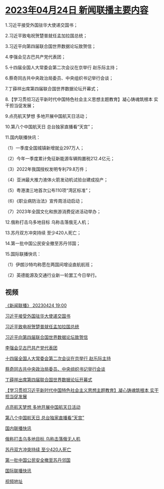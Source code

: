 # [2023年04月24日 新闻联播主要内容](https://tv.cctv.com/lm/xwlb/day/20230424.shtml)

1.习近平接受外国驻华大使递交国书；

2.习近平致电祝贺楚普就任孟加拉国总统；

3.习近平向第四届联合国世界数据论坛致贺信；

4.李强会见古巴共产党代表团；

5.十四届全国人大常委会第二次会议在京举行 赵乐际主持；

6.蔡奇同古共中央政治局委员、中央组织书记举行会谈；

7.丁薛祥出席第四届联合国世界数据论坛开幕式；

8.【学习贯彻习近平新时代中国特色社会主义思想主题教育】凝心铸魂筑根本 实干担当促发展；

9.点亮航天梦想 多地开展中国航天日活动；

10.第八个中国航天日 总台独家直播看“天宫”；

11.国内联播快讯：

（1）一季度全国城镇新增就业297万人；

（2）今年一季度累计免征新能源车辆购置税212.4亿元；

（3）2022年我国授权发明专利79.8万件；

（4）亚洲最大推力液体火箭发动机试验台建成投产；

（5）粤港澳三地首次公布110项“湾区标准”；

（6）《职业病防治法》宣传周活动启动；

（7）2023年全国文化和旅游消费促进活动举办；

12.俄称打击乌多地目标 乌称击落俄无人机；

13.苏丹双方冲突持续 至少420人死亡；

14.第一批中国公民安全撤至苏丹邻国；

15.国际联播快讯：

（1）伊朗沙特均称愿在两国间增设直航航班；

（2）英德能源及交通行业新一轮罢工今日举行。

## 视频

[《新闻联播》 20230424 19:00](https://tv.cctv.com/2023/04/24/VIDEozX30BbBEYnZ5jStPhDU230424.shtml)

[习近平接受外国驻华大使递交国书](https://tv.cctv.com/2023/04/24/VIDENVVf9sjqqnfsBReFY7q9230424.shtml)

[习近平致电祝贺楚普就任孟加拉国总统](https://tv.cctv.com/2023/04/24/VIDE3wCXvh0Eh8tgxY4XsNG9230424.shtml)

[习近平向第四届联合国世界数据论坛致贺信](https://tv.cctv.com/2023/04/24/VIDEpQzEzOIEK4RwM9y2IN5p230424.shtml)

[李强会见古巴共产党代表团](https://tv.cctv.com/2023/04/24/VIDESj8COV4xfayN1jaBiNqw230424.shtml)

[十四届全国人大常委会第二次会议在京举行 赵乐际主持](https://tv.cctv.com/2023/04/24/VIDEcLfBhKpA3VhIe617hUrw230424.shtml)

[蔡奇同古共中央政治局委员、中央组织书记举行会谈](https://tv.cctv.com/2023/04/24/VIDE5ABlfMtYGsqy25qy397H230424.shtml)

[丁薛祥出席第四届联合国世界数据论坛开幕式](https://tv.cctv.com/2023/04/24/VIDEqAYMTTfW8Jl8JM8eQFfo230424.shtml)

[【学习贯彻习近平新时代中国特色社会主义思想主题教育】凝心铸魂筑根本 实干担当促发展](https://tv.cctv.com/2023/04/24/VIDEhycH7RgIoTtreUiq89c2230424.shtml)

[点亮航天梦想 多地开展中国航天日活动](https://tv.cctv.com/2023/04/24/VIDEZuGIG30OlaezJO6JwQxu230424.shtml)

[第八个中国航天日 总台独家直播看“天宫”](https://tv.cctv.com/2023/04/24/VIDEGjy1OXmjVO8YJhP1DivY230424.shtml)

[国内联播快讯](https://tv.cctv.com/2023/04/24/VIDEhrR065YgxLpp7HHkSeA7230424.shtml)

[俄称打击乌多地目标 乌称击落俄无人机](https://tv.cctv.com/2023/04/24/VIDEEntGmRXZk4ufL4gRCDbE230424.shtml)

[苏丹双方冲突持续 至少420人死亡](https://tv.cctv.com/2023/04/24/VIDEfazXYwdoeLcrffPyOtVi230424.shtml)

[第一批中国公民安全撤至苏丹邻国](https://tv.cctv.com/2023/04/24/VIDEelVa5MfVxuzrSu2DBCCC230424.shtml)

[国际联播快讯](https://tv.cctv.com/2023/04/24/VIDE0XjBgPvKt7ZSbHIQlQzO230424.shtml)

[视频地址](https://tv.cctv.com/lm/xwlb/day/20230424.shtml) 

